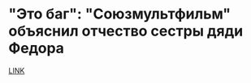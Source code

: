 # "Это баг": "Союзмультфильм" объяснил отчество сестры дяди Федора



[LINK](https://varlamov.ru/2852610.html)